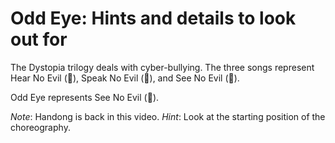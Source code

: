 # Odd Eye: Hints and details to look out for

The Dystopia trilogy deals with cyber-bullying. The three songs
represent Hear No Evil (🙉), Speak No Evil (🙊), and See No Evil (🙈).

Odd Eye represents See No Evil (🙈).

*Note*: Handong is back in this video.
*Hint*: Look at the starting position of the choreography.
